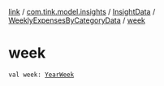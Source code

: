 [link](../../../index.md) / [com.tink.model.insights](../../index.md) / [InsightData](../index.md) / [WeeklyExpensesByCategoryData](index.md) / [week](./week.md)

# week

`val week: `[`YearWeek`](../../../com.tink.model.time/-year-week/index.md)